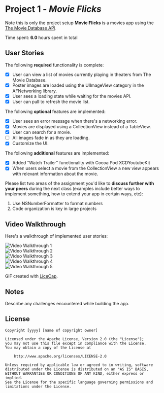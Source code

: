 # Project 1 - *Movie Flicks*

Note this is only the project setup
**Movie Flicks** is a movies app using the [The Movie Database API](http://docs.themoviedb.apiary.io/#).

Time spent: **6.0** hours spent in total

## User Stories

The following **required** functionality is complete:

- [X] User can view a list of movies currently playing in theaters from The Movie Database.
- [X] Poster images are loaded using the UIImageView category in the AFNetworking library.
- [X] User sees a loading state while waiting for the movies API.
- [X] User can pull to refresh the movie list.

The following **optional** features are implemented:

- [X] User sees an error message when there's a networking error.
- [X] Movies are displayed using a CollectionView instead of a TableView.
- [X] User can search for a movie.
- [ ] All images fade in as they are loading.
- [X] Customize the UI.

The following **additional** features are implemented:

- [X] Added "Watch Trailer" functionality with Cocoa Pod XCDYoutubeKit
- [X] When users select a movie from the CollectionView a new view appears with relevant information about the movie.

Please list two areas of the assignment you'd like to **discuss further with your peers** during the next class (examples include better ways to implement something, how to extend your app in certain ways, etc):

1. Use NSNumberFormatter to format numbers
2. Code organization is key in large projects

## Video Walkthrough 

Here's a walkthrough of implemented user stories:

<img src='http://i.imgur.com/Qh4JIxg.gif' title='Video Walkthrough 1' width='' alt='Video Walkthrough 1' /><br>
<img src='http://i.imgur.com/Y30Hrhy.gif' title='Video Walkthrough 2' width='' alt='Video Walkthrough 2' /><br>
<img src='http://i.imgur.com/6DsyohB.gif' title='Video Walkthrough 3' width='' alt='Video Walkthrough 3' /><br>
<img src='http://i.imgur.com/7NFPGAD.gif' title='Video Walkthrough 4' width='' alt='Video Walkthrough 4' /><br>
<img src='http://i.imgur.com/KHY12q2.gif' title='Video Walkthrough 5' width='' alt='Video Walkthrough 5' />

GIF created with [LiceCap](http://www.cockos.com/licecap/).

## Notes

Describe any challenges encountered while building the app.

## License

    Copyright [yyyy] [name of copyright owner]

    Licensed under the Apache License, Version 2.0 (the "License");
    you may not use this file except in compliance with the License.
    You may obtain a copy of the License at

        http://www.apache.org/licenses/LICENSE-2.0

    Unless required by applicable law or agreed to in writing, software
    distributed under the License is distributed on an "AS IS" BASIS,
    WITHOUT WARRANTIES OR CONDITIONS OF ANY KIND, either express or implied.
    See the License for the specific language governing permissions and
    limitations under the License.